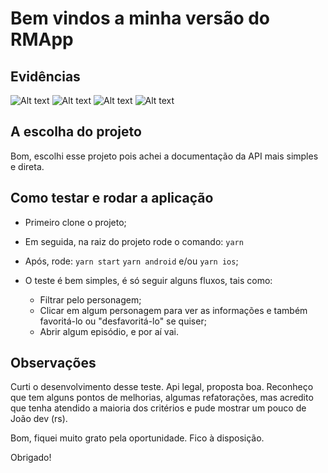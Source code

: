 # Bem vindos a minha versão do RMApp

## Evidências

![Alt text](image.png)
![Alt text](image-1.png)
![Alt text](image-2.png)
![Alt text](image-3.png)

## A escolha do projeto

Bom, escolhi esse projeto pois achei a documentação da API mais simples e direta.

## Como testar e rodar a aplicação

- Primeiro clone o projeto;
- Em seguida, na raiz do projeto rode o comando:
  `yarn`
- Após, rode:
  `yarn start`
  `yarn android` e/ou `yarn ios`;

- O teste é bem simples, é só seguir alguns fluxos, tais como:
  - Filtrar pelo personagem;
  - Clicar em algum personagem para ver as informações e também favoritá-lo ou "desfavoritá-lo" se quiser;
  - Abrir algum episódio, e por aí vai.

## Observações

Curti o desenvolvimento desse teste.
Api legal, proposta boa.
Reconheço que tem alguns pontos de melhorias, algumas refatorações, mas acredito que tenha atendido a maioria dos critérios e pude mostrar um pouco de João dev (rs).

Bom, fiquei muito grato pela oportunidade.
Fico à disposição.

Obrigado!
